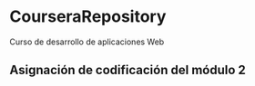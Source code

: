 # CourseraRepository
Curso de desarrollo de aplicaciones Web
## Asignación de codificación del módulo 2



